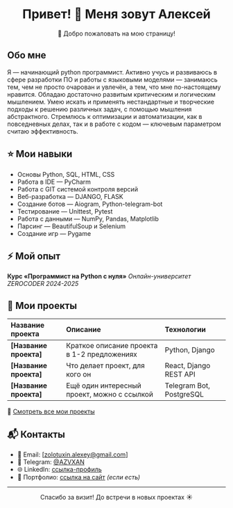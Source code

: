 <h1 align="center">Привет! 👋 Меня зовут Алексей</h1>

<p align="center">
  🚀 Добро пожаловать на мою страницу!
</p>



## Обо мне

Я — начинающий python программист. Активно учусь и развиваюсь в сфере разработки ПО
и работы с языковыми моделями — занимаюсь тем, чем не просто очарован и увлечён, а
тем, что мне по-настоящему нравится. Обладаю достаточно развитым критическим и
логическим мышлением. Умею искать и применять нестандартные и творческие подходы к
решению различных задач, с помощью мышления абстрактного. Стремлюсь к оптимизации
и автоматизации, как в повседневных делах, так и в работе с кодом — ключевым
параметром считаю эффективность.



## ⭐ Мои навыки

- Основы Python, SQL, HTML, CSS
- Работа в IDE — PyCharm
- Работа с GIT системой контроля версий
- Веб-разработка — DJANGO, FLASK
- Создание ботов — Aiogram, Python-telegram-bot
- Тестирование — Unittest, Pytest
- Работа с данными — NumPy, Pandas, Matplotlib
- Парсинг — BeautifulSoup и Selenium
- Создание игр — Pygame

## ⚡ Мой опыт

**Курс «Программист на Python с нуля»**
*Онлайн-университет ZEROCODER 2024-2025*


## 🚀 Мои проекты

| Название проекта | Описание | Технологии |
|:-----------------|:---------|:-----------|
| **[Название проекта]** | Краткое описание проекта в 1-2 предложениях | Python, Django |
| **[Название проекта]** | Что делает проект, для кого он | React, Django REST API |
| **[Название проекта]** | Ещё один интересный проект, можно с ссылкой | Telegram Bot, PostgreSQL |

📂 [Смотреть все мои проекты](https://github.com/ТвойПрофиль?tab=repositories)

## 📬 Контакты

- 📧 Email: [zolotuxin.alexey@gmail.com] 
- 💬 Telegram: [@AZVXAN](https://t.me/AZVXAN)
- 🌐 LinkedIn: [ссылка-профиль](https://linkedin.com/in/твоя-ссылка)
- 🔗 Портфолио: [ссылка на сайт](https://твоя-ссылка.com) *(если есть)*

---

<p align="center">
  Спасибо за визит! До встречи в новых проектах ☀️
</p>

